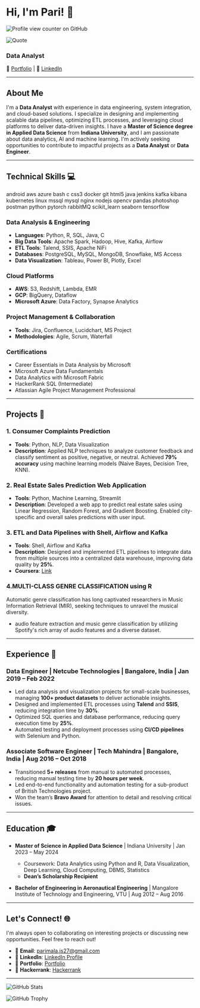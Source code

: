 # Hi, I'm Pari! 👋
![Profile view counter on GitHub](https://komarev.com/ghpvc/?username=pari1jay&color=green)

![Quote](https://quotes-github-readme.vercel.app/api?type=horizontal&theme=radical)


### Data Analyst
🔗 [Portfolio](https://rimapala.my.canva.site/) | 🔗 [LinkedIn](https://www.linkedin.com/in/parimala-anja/) 

---

## About Me
I'm a **Data Analyst** with experience in data engineering, system integration, and cloud-based solutions. I specialize in designing and implementing scalable data pipelines, optimizing ETL processes, and leveraging cloud platforms to deliver data-driven insights. I have a **Master of Science degree in Applied Data Science** from **Indiana University**, and I am passionate about data analytics, AI and machine learning. I'm actively seeking opportunities to contribute to impactful projects as a **Data Analyst** or **Data Engineer**.  

---

## Technical Skills 💻
android aws azure bash c css3 docker git html5 java jenkins kafka kibana kubernetes linux mssql mysql nginx nodejs opencv pandas photoshop postman python pytorch rabbitMQ scikit_learn seaborn tensorflow

### Data Analysis & Engineering
- **Languages**: Python, R, SQL, Java, C  
- **Big Data Tools**: Apache Spark, Hadoop, Hive, Kafka, Airflow  
- **ETL Tools**: Talend, SSIS, Apache NiFi  
- **Databases**: PostgreSQL, MySQL, MongoDB, Snowflake, MS Access  
- **Data Visualization**: Tableau, Power BI, Plotly, Excel  

### Cloud Platforms
- **AWS**: S3, Redshift, Lambda, EMR  
- **GCP**: BigQuery, Dataflow  
- **Microsoft Azure**: Data Factory, Synapse Analytics  

### Project Management & Collaboration
- **Tools**: Jira, Confluence, Lucidchart, MS Project  
- **Methodologies**: Agile, Scrum, Waterfall  

### Certifications
- Career Essentials in Data Analysis by Microsoft  
- Microsoft Azure Data Fundamentals  
- Data Analytics with Microsoft Fabric  
- HackerRank SQL (Intermediate)  
- Atlassian Agile Project Management Professional  

---

## Projects 🚀

### 1. Consumer Complaints Prediction
- **Tools**: Python, NLP, Data Visualization  
- **Description**: Applied NLP techniques to analyze customer feedback and classify sentiment as positive, negative, or neutral. Achieved **79% accuracy** using machine learning models (Naive Bayes, Decision Tree, KNN).  


### 2. Real Estate Sales Prediction Web Application
- **Tools**: Python, Machine Learning, Streamlit  
- **Description**: Developed a web app to predict real estate sales using Linear Regression, Random Forest, and Gradient Boosting. Enabled city-specific and overall sales predictions with user input.  
 

### 3. ETL and Data Pipelines with Shell, Airflow and Kafka
- **Tools**: Shell, Airflow and Kafka
- **Description**: Designed and implemented ETL pipelines to integrate data from multiple sources into a centralized data warehouse, improving data quality by **25%**.  
- **Coursera**: [Link](https://www.coursera.org/learn/etl-and-data-pipelines-shell-airflow-kafka/home/)

### 4.MULTI-CLASS GENRE CLASSIFICATION  using R
Automatic genre classification has long captivated researchers in Music Information Retrieval (MIR), seeking techniques to unravel the musical diversity. 
- audio feature extraction and music genre classification by utilizing Spotify's rich array of audio features and a diverse dataset.
---

## Experience 💼

### Data Engineer | Netcube Technologies | Bangalore, India | Jan 2019 – Feb 2022  
- Led data analysis and visualization projects for small-scale businesses, managing **100+ product datasets** to deliver actionable insights.  
- Designed and implemented ETL processes using **Talend** and **SSIS**, reducing integration time by **30%**.  
- Optimized SQL queries and database performance, reducing query execution time by **25%**.  
- Automated testing and deployment processes using **CI/CD pipelines** with Selenium and Python.  

### Associate Software Engineer | Tech Mahindra | Bangalore, India | Aug 2016 – Oct 2018  
- Transitioned **5+ releases** from manual to automated processes, reducing manual testing time by **20 hours per week**.  
- Led end-to-end functionality and automation testing for a sub-product of British Technologies project.  
- Won the team’s **Bravo Award** for attention to detail and resolving critical issues.  

---

## Education 🎓
- **Master of Science in Applied Data Science** | Indiana University | Jan 2023 – May 2024  
  - Coursework: Data Analytics using Python and R, Data Visualization, Deep Learning, Cloud Computing, DBMS, Statistics  
  - **Dean’s Scholarship Recipient**  

- **Bachelor of Engineering in Aeronautical Engineering** | Mangalore Institute of Technology and Engineering, VTU | Aug 2012 – Aug 2016  

---

## Let's Connect! 🌐
I'm always open to collaborating on interesting projects or discussing new opportunities. Feel free to reach out!  
- 📧 **Email**: parimala.js27@gmail.com  
- 🔗 **LinkedIn**: [LinkedIn Profile](https://www.linkedin.com/in/parimala-anja/)  
- 🔗 **Portfolio**: [Portfolio](https://rimapala.my.canva.site/)
- 🔗 **Hackerrank**: [Hackerrank](https://www.hackerrank.com/profile/parimala_js27)

---

![GitHub Stats](https://github-readme-stats.vercel.app/api?username=pari1jay&show_icons=true&theme=radical)

![GitHub Trophy](https://github-profile-trophy.vercel.app/?username=pari1jay&theme=onedark)
